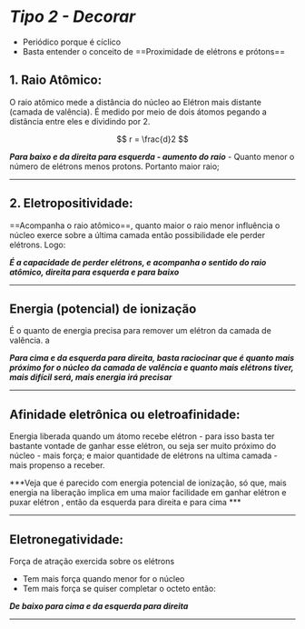 
# ***Tipo 2 - Decorar***

- Periódico porque é cíclico
- Basta entender o conceito de ==Proximidade de elétrons e prótons==

## 1. Raio Atômico:

O raio atômico mede a distância do núcleo ao Elétron mais distante (camada de valência). 
É medido por meio de dois átomos pegando a distância entre eles e dividindo por 2. 

$$
r = \frac{d}2
$$

***Para baixo e da direita para esquerda - aumento do raio*** - Quanto menor o número de elétrons menos protons. Portanto maior raio;

----
## 2. Eletropositividade:

==Acompanha o raio atômico==, quanto maior o raio menor influência o núcleo exerce sobre a última camada então possibilidade ele perder elétrons. Logo:

***É a capacidade de perder elétrons, e acompanha o sentido do raio atômico, direita para esquerda e para baixo***

---
## Energia (potencial) de ionização 

É o quanto de energia precisa para remover um elétron da camada de valência.
a

***Para cima e da esquerda para direita, basta raciocinar que é quanto mais próximo for o núcleo da camada de valência e quanto mais elétrons tiver, mais difícil será, mais energia irá precisar***

---
## Afinidade eletrônica ou eletroafinidade:

Energia liberada quando um átomo recebe elétron - para isso basta ter bastante vontade de ganhar esse elétron, ou seja ser muito próximo do núcleo - mais força; e maior quantidade de elétrons na ultima camada  - mais propenso a receber.

***Veja que é parecido com energia potencial de ionização, só que, mais energia na liberação implica em uma maior  facilidade em ganhar elétron e puxar elétron , então da esquerda para direita e para cima ***

---
## Eletronegatividade:

Força de atração exercida sobre os elétrons

- Tem mais força quando menor for o núcleo
- Tem mais força se quiser completar o octeto então:

***De baixo para cima e da esquerda para direita***

---
